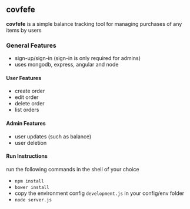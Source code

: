 ## covfefe
**covfefe** is a simple balance tracking tool for managing purchases of any items by users

### General Features
* sign-up/sign-in (sign-in is only required for admins)
* uses mongodb, express, angular and node
#### User Features
* create order
* edit order
* delete order
* list orders

#### Admin Features
* user updates (such as balance)
* user deletion

#### Run Instructions
run the following commands in the shell of your choice

* `npm install`
* `bower install`
* copy the environment config `development.js` in your config/env folder
* `node server.js`